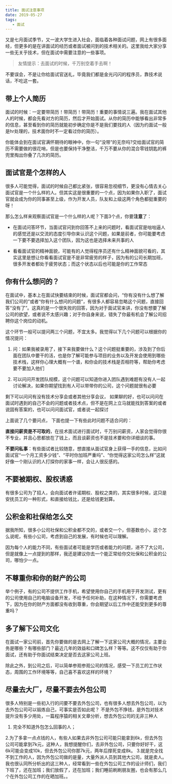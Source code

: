 ```yaml
---
title: 面试注意事项
date: 2019-05-27
tags:
   - 面试
---
```


​
又是七月面试季节，又一波大学生进入社会，面临着各种面试问题，网上有很多面经，但更多的是在讲面试的经历或者面试被问到的技术相关的。这里我给大家分享一些无关乎技术，但在面试中需要注意的一些事项。
> 友情提示：去面试的时候，千万别空着手去啊！

不要误会，不是让你给面试官送礼，毕竟我们都是金光闪闪的程序员，靠技术说话，不吃这一套。
 
## 带上个人简历

面试的时候：一定要带简历！带简历！带简历！重要的事情说三遍。我在面试其他人的时候，都会先看对方的简历，然后才开始面试。从你的简历中能够看出非常多的信息，甚至看到你的简历就能初步确定你是不是我们要找的人（因为约面试一般是hr处理的，技术面你时不一定看过你的简历）。



你能体会到在面试官满怀期待的眼神中，你一句“没带”的无奈吗?交给面试官的简历不需要做的很花哨，但是也要保持干净整洁，千万不要从你的混合零钱钥匙的裤兜里掏出你叠了几次的简历。

## 面试官是个怎样的人
很多人可能觉得，面试的时候自己都比紧张，很容易忽视细节，更没有心情去关心面试官是一个什么样的人。但其实这是很重要的一个点，因为如果你入职了，面试官就会成为你的同事甚至上级，作为开发人员，队友和上级这两个角色都挺重要的呀！

那么怎么样来观察面试官是一个什么样的人呢？下面3个点，你要**注意**了：

- 在面试问答环节，当面试官问到你回答不上来的问题时，看面试官是咄咄逼人的感觉还是以交流的态度引导你来认识这个问题，如果是前者，你可能要考虑一下要不要选择加入这个团队，因为这也是选择未来共事的人

-  看看面试官的精神面貌，可能有的人觉得程序员还有什么精神面貌可看的，其实这里是想让你看看面试官是不是非常疲劳的样子，因为有的公司长期加班，很多开发者都处于疲劳状态；而这个状态以后也可能是你的工作常态
 
## 你有什么想问的？

在面试中，基本上在面试快要结束的时候，面试官都会问，“你有没有什么想了解我们公司的”或者“你有什么想问的问题”，有很多人都容易忽略这个问题，直接回答“没有了”。这真的是一个很失败的回答，因为对于面试官来讲，你没有想要了解公司的欲望，或者说不太感兴趣；对于你自身来说，错失了你最有机会了解公司招聘你这个岗位的动机。


这个环节一般可以提问两三个问题，不宜太多。我觉得以下几个问题可以根据你的情况提问：
1. 问：如果我被录用了，接下来我要做什么？这个问题挺重要的，涉及到了你后面在团队中要干的活，也是你了解可能参与项目的业务以及开发会使用到哪些技术栈，这样你心理大概有一个谱，和你会的技术栈是否相符等，帮助你考虑要不要加入他们


2. 可以问问开发团队规模，这个问题可以知道你进入团队遇到难题有没有人一起讨论解决，如果你期望找到有人可以带带你的公司，这个问题就很有必要


剩下可以问问有没有技术分享会或者其他分享会议， 如果聊的好，也可以问问在面试时遇到的自己不会的问题或者技术点，但不是在网上立马就能找到答案的或者说固有答案的，也可以问问面试官，或者说一起探讨


上面说了几个要问点， 下面也提一下有些此时问题不适合问的：

**直接问薪资是不可取的**，在技术面试进行面试时，千万别问薪资，人家会觉得你很不专业，并且心思都放在了钱上，而且谈薪资也不是技术要和你详细谈的事。


**不要问私事**：有些面试者比较随意，想直接从面试官身上获得一手的信息，比如问面试官“一个月工资多少钱”、“平时你加班严重吗”、“你觉得这家公司怎么样”这就好像一个刚认识的人打探你的家事一样，会让人很反感的。


 
## 不要被期权、股权诱惑

有很多公司为了招人，会向面试者许诺期权、股权之类的，其实很多时候，这只是安抚员工的一种形式，和直接给钱比，还是给钱更划算。


 
## 公积金和社保给怎么交

据我所知，很多小公司社保和公积金都不交的，或者交一个，但基数也小，这个怎么说呢，有些小公司，考虑到自己的发展，有时候也可以理解。


因为每个人的能力不同，有些面试者可能是学历或者能力的问题，进不了大公司，但是就像上一点提到的那样，我还是建议你去一个能正常给你交社保和公积金的公司，哪怕少一点。


 
## 不尊重你和你的财产的公司

举个例子，有的公司不提供工作手机，希望使用你自己的手机用于开发测试，更有的公司使用自己的电脑设备开发，不给予任何补助，在这种情况下，你需要考虑下，因为在你的财产方面都没有收到尊重，你会期望以后工作中还能受到更多的尊重吗？


 
## 多了解下公司文化

在面试一家公司前，首先你要做的是去网上了解一下这家公司大概的情况，主要业务是哪些？有哪些部门？最近几年的效益和口碑怎么样？等等。这不仅仅有助于你面试，还有助于你面试结束决定是否去这家公司上班。


除此之外，到公司之后，可以简单参观参观公司的情况，感受一下员工的工作状态，周围的工作环境等等，自己喜不喜欢这样的环境？


 
## 尽量去大厂，尽量不要去外包公司

很多人特别是一些初入行的问要不要去外包公司，也有很多人想去外包公司，以为去外包公司可以锻炼自己，可事实是否如此呢？
不是外包不挣钱，是外包对技术提升没有多少用处，一篇程序猿的相关文章分析，想去外包公司的无非三种人

1. 完全不知道外包怎么回事的人；

2.为了多拿一点点钱的人，有些人如果去非外包公司可能只能拿到6k，但去外包公司可能拿到7k元，这种人，我想提醒你们，去非外包公司，只要你好好干，这6k可能会变成10k，但去外包公司你那7k元，两年后撑死变成8k。
3.就是完全找不到工作的人，因为外包公司做的是量，大量外派人员到其他大公司，就是卖人。
我也很认同所分析出的这三种人，经常看到一些在外包公司工作的设计师们，我们下班了，还在加班；我们放假了，还在加班；我们睡前刷刷朋友圈，也会有那么几个在外包公司工作的在晒加班。。


